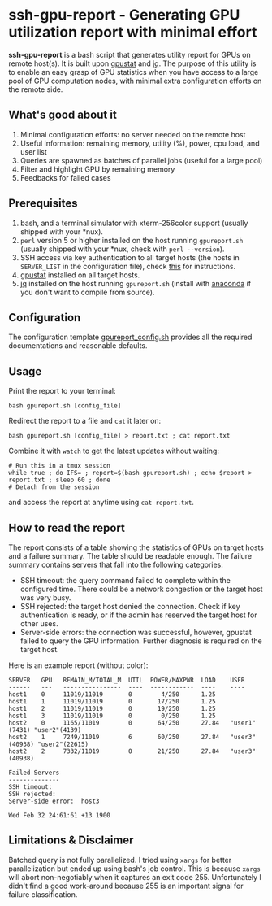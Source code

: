 # ssh-gpu-report - Generating GPU utilization report with minimal effort

**ssh-gpu-report** is a bash script that generates utility report for GPUs on remote host(s).
It is built upon [gpustat](https://github.com/wookayin/gpustat) and [jq](https://github.com/stedolan/jq).
The purpose of this utility is to enable an easy grasp of GPU statistics when you have access to a large pool of GPU computation nodes, with minimal extra configuration efforts on the remote side.

## What's good about it

1. Minimal configuration efforts: no server needed on the remote host
2. Useful information: remaining memory, utility (%), power, cpu load, and user list
3. Queries are spawned as batches of parallel jobs (useful for a large pool)
4. Filter and highlight GPU by remaining memory
5. Feedbacks for failed cases

## Prerequisites

1. bash, and a terminal simulator with xterm-256color support (usually shipped with your \*nux).
2. `perl` version 5 or higher installed on the host running `gpureport.sh` (usually shipped with your \*nux, check with `perl --version`).
3. SSH access via key authentication to all target hosts (the hosts in `SERVER_LIST` in the configuration file), check [this](https://kb.iu.edu/d/aews) for instructions.
4. [gpustat](https://github.com/wookayin/gpustat) installed on all target hosts.
5. [jq](https://github.com/stedolan/jq) installed on the host running `gpureport.sh` (install with [anaconda](https://anaconda.org/conda-forge/jq) if you don't want to compile from source).

## Configuration

The configuration template [gpureport_config.sh](gpureport_config.sh) provides all the required documentations and reasonable defaults.

## Usage

Print the report to your terminal:
```shell
bash gpureport.sh [config_file]
```

Redirect the report to a file and `cat` it later on:
```shell
bash gpureport.sh [config_file] > report.txt ; cat report.txt
```

Combine it with `watch` to get the latest updates without waiting:
```shell
# Run this in a tmux session
while true ; do IFS= ; report=$(bash gpureport.sh) ; echo $report > report.txt ; sleep 60 ; done
# Detach from the session
```
and access the report at anytime using `cat report.txt`.

## How to read the report

The report consists of a table showing the statistics of GPUs on target hosts and a failure summary.
The table should be readable enough.
The failure summary contains servers that fall into the following categories:

- SSH timeout: the query command failed to complete within the configured time. There could be a network congestion or the target host was very busy.
- SSH rejected: the target host denied the connection. Check if key authentication is ready, or if the admin has reserved the target host for other uses.
- Server-side errors: the connection was successful, however, gpustat failed to query the GPU information. Further diagnosis is required on the target host.

Here is an example report (without color):
```
SERVER   GPU   REMAIN_M/TOTAL_M  UTIL  POWER/MAXPWR  LOAD    USER
------   ---   ----------------  ----  ------------  ----    ----
host1    0     11019/11019       0        4/250      1.25
host1    1     11019/11019       0       17/250      1.25
host1    2     11019/11019       0       19/250      1.25
host1    3     11019/11019       0        0/250      1.25
host2    0     1165/11019        0       64/250      27.84   "user1"(7431) "user2"(4139)
host2    1     7249/11019        6       60/250      27.84   "user3"(40938) "user2"(22615)
host2    2     7332/11019        0       21/250      27.84   "user3"(40938)

Failed Servers
--------------
SSH timeout:
SSH rejected:
Server-side error:  host3

Wed Feb 32 24:61:61 +13 1900
```

## Limitations & Disclaimer

Batched query is not fully parallelized. 
I tried using `xargs` for better parallelization but ended up using bash's job control.
This is because `xargs` will abort non-negotiably when it captures an exit code 255.
Unfortunately I didn't find a good work-around because 255 is an important signal for failure classification.
